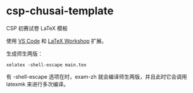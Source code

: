 # csp-chusai-template

CSP 初赛试卷 LaTeX 模板

使用 [VS Code](https://code.visualstudio.com/) 和 [LaTeX Workshop](https://github.com/James-Yu/LaTeX-Workshop) 扩展。

生成师生两版：
```
xelatex -shell-escape main.tex
```
有 -shell-escape 选项在时，exam-zh 就会编译师生两版，并且此时它会调用 latexmk 来进行多次编译。
